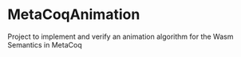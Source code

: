 # MetaCoqAnimation
Project to implement and verify an animation algorithm for the Wasm Semantics in MetaCoq
